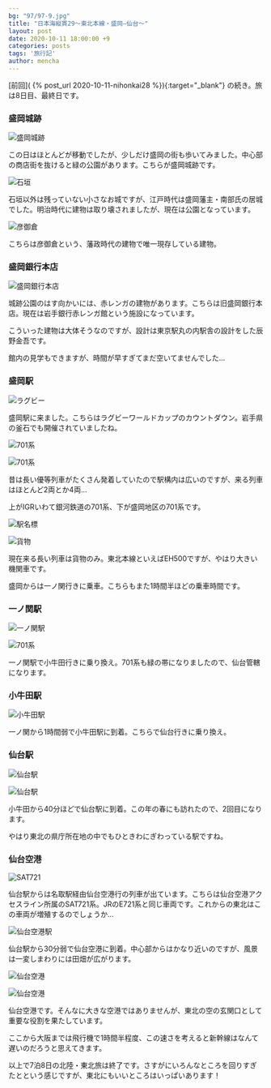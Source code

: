```yaml
---
bg: "97/97-9.jpg"
title: "日本海縦貫29～東北本線・盛岡―仙台～"
layout: post
date: 2020-10-11 18:00:00 +9
categories: posts
tags: '旅行記'
author: mencha
---
```


[前回]( {% post_url 2020-10-11-nihonkai28 %}){:target="_blank"} の続き。旅は8日目、最終日です。 

### 盛岡城跡

![盛岡城跡](https://drive.google.com/uc?export=view&id=1esJRgwiiXLLvWsDExFpnkhN5zK_Xd-98)

<!--more-->

この日はほとんどが移動でしたが、少しだけ盛岡の街も歩いてみました。中心部の商店街を抜けると緑の公園があります。こちらが盛岡城跡です。

![石垣](https://drive.google.com/uc?export=view&id=1Q6SXTEVph5LVhfHDjNyNugl24KeNaTBt)

石垣以外は残っていない小さなお城ですが、江戸時代は盛岡藩主・南部氏の居城でした。明治時代に建物は取り壊されましたが、現在は公園となっています。

![彦御倉](https://drive.google.com/uc?export=view&id=1MK3jJGrjfV-tkZMJvR9OYdjb0C6eMjVd)

こちらは彦御倉という、藩政時代の建物で唯一現存している建物。

### 盛岡銀行本店

![盛岡銀行本店](https://drive.google.com/uc?export=view&id=1cKrqEnDEvPVJxggZXnxP6WNNGzCLDTk2)

城跡公園のはす向かいには、赤レンガの建物があります。こちらは旧盛岡銀行本店。現在は岩手銀行赤レンガ館という施設になっています。

こういった建物は大体そうなのですが、設計は東京駅丸の内駅舎の設計をした辰野金吾です。

館内の見学もできますが、時間が早すぎてまだ空いてませんでした...

### 盛岡駅

![ラグビー](https://drive.google.com/uc?export=view&id=1P3-f2gTOBiFT6PeNVJ88oSgYh9VroZl1)

盛岡駅に来ました。こちらはラグビーワールドカップのカウントダウン。岩手県の釜石でも開催されていましたね。

![701系](https://drive.google.com/uc?export=view&id=1GPFLFbEx87yJ6ztNmzed6mPil2IjsB3M)

![701系](https://drive.google.com/uc?export=view&id=1KugvspkPQF9iD1Td7cE1daeC1FhsKfAn)

昔は長い優等列車がたくさん発着していたので駅構内は広いのですが、来る列車はほとんど2両とか4両...

上がIGRいわて銀河鉄道の701系、下が盛岡地区の701系です。

![駅名標](https://drive.google.com/uc?export=view&id=18Ob0KzDS8HA19rlRMFlRdG_1HgxJ9cyR)

![貨物](https://drive.google.com/uc?export=view&id=1opSHTtQGk5rJh6A3Hltg4x8oqTF_t48J)

現在来る長い列車は貨物のみ。東北本線といえばEH500ですが、やはり大きい機関車です。

盛岡からは一ノ関行きに乗車。こちらもまた1時間半ほどの乗車時間です。

### 一ノ関駅

![一ノ関駅](https://drive.google.com/uc?export=view&id=1UQ9eDMTvVgb4-oCADiCZkXrUwRucaphC)

![701系](https://drive.google.com/uc?export=view&id=1tV1D7A-bZyTsaH9yKdlAIwEs82yj2HHV)

一ノ関駅で小牛田行きに乗り換え。701系も緑の帯になりましたので、仙台管轄になります。

### 小牛田駅

![小牛田駅](https://drive.google.com/uc?export=view&id=1QE64yd4-iJldQRfClSBW91VF5p_4FEms)

一ノ関から1時間弱で小牛田駅に到着。こちらで仙台行きに乗り換え。

### 仙台駅

![仙台駅](https://drive.google.com/uc?export=view&id=1HNz9JP9o2OcLIM4Lfv_EEiAmnj3iphS4)

![仙台駅](https://drive.google.com/uc?export=view&id=1Y2MPjFjiyBgG7glOLUHzUC2g3pqDilq1)

小牛田から40分ほどで仙台駅に到着。この年の春にも訪れたので、2回目になります。

やはり東北の県庁所在地の中でもひときわにぎわっている駅ですね。

### 仙台空港

![SAT721](https://drive.google.com/uc?export=view&id=1htPxgTxpzOkUUANC9sEmiBC7I9HmIgEi)

仙台駅からは名取駅経由仙台空港行の列車が出ています。こちらは仙台空港アクセスライン所属のSAT721系。JRのE721系と同じ車両です。これからの東北はこの車両が増殖するのでしょうか...

![仙台空港駅](https://drive.google.com/uc?export=view&id=1EnRIwT6AOueVbxEfeURRQc5qIKceE47G)

仙台駅から30分弱で仙台空港に到着。中心部からはかなり近いのですが、風景は一変しまわりには田畑が広がります。

![仙台空港](https://drive.google.com/uc?export=view&id=1Cxw885jzo5xTWX64kPz5DSJelCBePKUm)

![仙台空港](https://drive.google.com/uc?export=view&id=1ZTPPKUyksCjdLlcL4GI91zUX1NXHAsat)

仙台空港です。そんなに大きな空港ではありませんが、東北の空の玄関口として重要な役割を果たしています。

ここから大阪までは飛行機で1時間半程度、この速さを考えると新幹線はなんて遅いのだろうと思えてきます。

以上で7泊8日の北陸・東北旅は終了です。さすがにいろんなところを回りすぎたとという感じですが、東北にもいいところはいっぱいあります！
